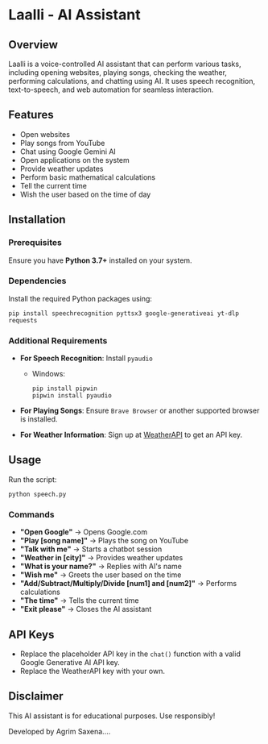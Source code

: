 # Laalli - AI Assistant

## Overview
Laalli is a voice-controlled AI assistant that can perform various tasks, including opening websites, playing songs, checking the weather, performing calculations, and chatting using AI. It uses speech recognition, text-to-speech, and web automation for seamless interaction.

## Features
- Open websites
- Play songs from YouTube
- Chat using Google Gemini AI
- Open applications on the system
- Provide weather updates
- Perform basic mathematical calculations
- Tell the current time
- Wish the user based on the time of day

## Installation
### Prerequisites
Ensure you have **Python 3.7+** installed on your system.

### Dependencies
Install the required Python packages using:
```
pip install speechrecognition pyttsx3 google-generativeai yt-dlp requests
```

### Additional Requirements
- **For Speech Recognition**: Install `pyaudio`
  - Windows:
    ```
    pip install pipwin
    pipwin install pyaudio
    ```
    
- **For Playing Songs**: Ensure `Brave Browser` or another supported browser is installed.
- **For Weather Information**: Sign up at [WeatherAPI](https://www.weatherapi.com/) to get an API key.

## Usage
Run the script:
```
python speech.py
```

### Commands
- **"Open Google"** → Opens Google.com
- **"Play [song name]"** → Plays the song on YouTube
- **"Talk with me"** → Starts a chatbot session
- **"Weather in [city]"** → Provides weather updates
- **"What is your name?"** → Replies with AI's name
- **"Wish me"** → Greets the user based on the time
- **"Add/Subtract/Multiply/Divide [num1] and [num2]"** → Performs calculations
- **"The time"** → Tells the current time
- **"Exit please"** → Closes the AI assistant

## API Keys
- Replace the placeholder API key in the `chat()` function with a valid Google Generative AI API key.
- Replace the WeatherAPI key with your own.

## Disclaimer
This AI assistant is for educational purposes. Use responsibly!

Developed by Agrim Saxena....
